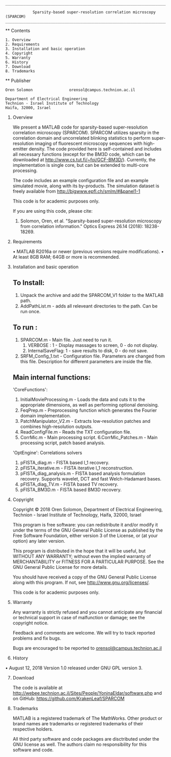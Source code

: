 	_____________________________________________________________________________________________

				Sparsity-based super-resolution correlation microscopy (SPARCOM)
	_____________________________________________________________________________________________


** Contents

	1. Overview
	2. Requirements
	3. Installation and basic operation
	4. Copyright
	5. Warranty
	6. History
	7. Download
	8. Trademarks

** Publisher
	
	Oren Solomon				orensol@campus.technion.ac.il
		
	Department of Electrical Engineering
	Technion - Israel Institute of Technology
	Haifa, 32000, Israel

1. Overview

	We present a MATLAB code for sparsity-based super-resolution correlation microscopy (SPARCOM). 
	SPARCOM utilizes sparsity in the correlation domain and uncorrelated blinking statistics
	to perform super-resolution imaging of fluorescent microscopy sequences with high-emitter density. 
	The code provided here is self-contained and includes all necessary functions (except for the BM3D code, which can be downloaded at http://www.cs.tut.fi/~foi/GCF-BM3D/). 
	Currently, the implementation is single core, but can be extended to multi-core processing.
	
	The code includes an example configuration file and an example simulated movie, along with its by-products. The simulation dataset is freely available from http://bigwww.epfl.ch/smlm/#&panel1-1
	
	This code is for academic purposes only.
	
	If you are using this code, please cite: 
    1.	Solomon, Oren, et al. "Sparsity-based super-resolution microscopy from correlation information." Optics Express 26.14 (2018): 18238-18269.


2. Requirements

	• MATLAB R2016a or newer (previous versions require modifications).
	• At least 8GB RAM; 64GB or more is recommended.


3. Installation and basic operation
	
	To Install:
	-----------
	1. Unpack the archive and add the SPARCOM_V1 folder to the MATLAB path.
	2. AddPathList.m - adds all releveant directories to the path. Can be run once.
	
	To run    :
	-----------
	1. SPARCOM.m         - Main file. Just need to run it.
		1. VERBOSE         : 1 - Display massages to screen, 0 - do not display.
		2. InternalSaveFlag: 1 - save results to disk, 0 - do not save.
	2. SRFM_Config_1.txt - Configuration file. Parameters are changed from this file. Description for different parameters are inside the file.
	
	Main internal functions:
	------------------------
	'CoreFunctions\':
	1. InitialMovieProcessing.m - Loads the data and cuts it to the appropriate dimensions, as well as performing optional denoising.
	2. FeqPrep.m     	        - Preprocessing function which generates the Fourier domain implementation.
	3. PatchManipulator_V2.m    - Extracts low-resolution patches and combines high-resolution outputs.
	4. ReadConfigFile.m         - Reads the TXT configuration file.
	5. CorrMic.m				- Main processing script.
	6.CorrMic_Patches.m         - Main processing script, patch based analysis.
	
	'OptEngine\': Correlations solvers
	1. pFISTA_diag.m          - FISTA based l_1 recovery.
	2. pFISTA_iterative.m     - FISTA iterative l_1 reconstruction.
	3. pFISTA_diag_analysis.m - FISTA based analysis formulation recovery. Supports wavelet, DCT and fast Welch-Hadamard bases.
	4. pFISTA_diag_TV.m       - FISTA based TV recovery.
	5. pFISTA_BM3D.m      	  - FISTA based BM3D recovery.
	
	
4. Copyright

    Copyright © 2018 Oren Solomon, Department of Electrical Engineering, 
	Technion - Israel Institute of Technology, Haifa, 32000, Israel
	
	This program is free software: you can redistribute it and/or modify
	it under the terms of the GNU General Public License as published by
	the Free Software Foundation, either version 3 of the License, or
	(at your option) any later version.

	This program is distributed in the hope that it will be useful,
	but WITHOUT ANY WARRANTY; without even the implied warranty of
	MERCHANTABILITY or FITNESS FOR A PARTICULAR PURPOSE.  See the
	GNU General Public License for more details.

	You should have received a copy of the GNU General Public License
	along with this program.  If not, see <http://www.gnu.org/licenses/>.
	
	This code is for academic purposes only.
	
5. Warranty

	Any warranty is strictly refused and you cannot anticipate any financial or
	technical support in case of malfunction or damage; see the copyright notice.

	Feedback and comments are welcome. We will try to track reported problems and
	fix bugs.

	Bugs are encouraged to be reported to orensol@campus.technion.ac.il
	
6. History

  • August 12, 2018
	Version 1.0 released under GNU GPL version 3.


7. Download

	The code is available at http://webee.technion.ac.il/Sites/People/YoninaEldar/software.php
	and on GitHub: https://github.com/KrakenLeaf/SPARCOM 


8. Trademarks

	MATLAB is a registered trademark of The MathWorks. Other product or brand
	names are trademarks or registered trademarks of their respective holders.
	
	All third party software and code packages are disctributed under the GNU license as well. 
	The authors claim no responsibility for this software and code.
